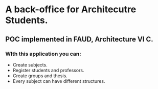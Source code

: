 # A back-office for Architecutre Students.
## POC implemented in FAUD, Architecture VI C.

### WIth this application you can:
* Create subjects.
* Register students and professors.
* Create groups and thesis.
* Every subject can have different structures.
